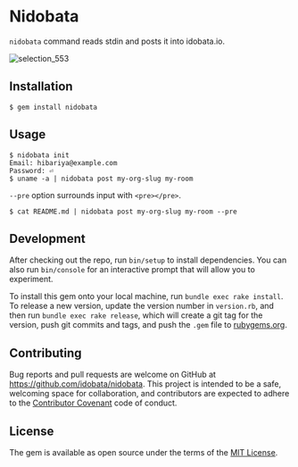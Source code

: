 # Nidobata

`nidobata` command reads stdin and posts it into idobata.io.

![selection_553](https://cloud.githubusercontent.com/assets/43346/21834741/10668980-d7fb-11e6-9852-b587950e3982.png)

## Installation

    $ gem install nidobata

## Usage

```
$ nidobata init
Email: hibariya@example.com
Password: ⏎
$ uname -a | nidobata post my-org-slug my-room
```

`--pre` option surrounds input with `<pre></pre>`.

```
$ cat README.md | nidobata post my-org-slug my-room --pre
```

## Development

After checking out the repo, run `bin/setup` to install dependencies. You can also run `bin/console` for an interactive prompt that will allow you to experiment.

To install this gem onto your local machine, run `bundle exec rake install`. To release a new version, update the version number in `version.rb`, and then run `bundle exec rake release`, which will create a git tag for the version, push git commits and tags, and push the `.gem` file to [rubygems.org](https://rubygems.org).

## Contributing

Bug reports and pull requests are welcome on GitHub at https://github.com/idobata/nidobata. This project is intended to be a safe, welcoming space for collaboration, and contributors are expected to adhere to the [Contributor Covenant](http://contributor-covenant.org) code of conduct.


## License

The gem is available as open source under the terms of the [MIT License](http://opensource.org/licenses/MIT).

